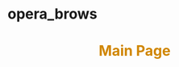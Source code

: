 # opera_brows
<html>

<h1 style="
    text-align: center;
    color: #d08600;
    border: 5px;
">Main Page</h1>
</html>

